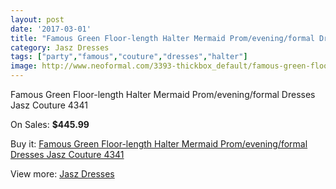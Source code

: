 ```yaml
---
layout: post
date: '2017-03-01'
title: "Famous Green Floor-length Halter Mermaid Prom/evening/formal Dresses Jasz Couture 4341"
category: Jasz Dresses
tags: ["party","famous","couture","dresses","halter"]
image: http://www.neoformal.com/3393-thickbox_default/famous-green-floor-length-halter-mermaid-prom-evening-formal-dresses-jasz-couture-4341.jpg
---
```

Famous Green Floor-length Halter Mermaid Prom/evening/formal Dresses Jasz Couture 4341

On Sales: **$445.99**
<a href="https://www.neoformal.com/en/jasz-dresses/1267-famous-green-floor-length-halter-mermaid-prom-evening-formal-dresses-jasz-couture-4341.html"><amp-img layout="responsive" width="600" height="600" src="//www.neoformal.com/3393-thickbox_default/famous-green-floor-length-halter-mermaid-prom-evening-formal-dresses-jasz-couture-4341.jpg" alt="Famous Green Floor-length Halter Mermaid Prom/evening/formal Dresses Jasz Couture 4341 0" /></a>
<a href="https://www.neoformal.com/en/jasz-dresses/1267-famous-green-floor-length-halter-mermaid-prom-evening-formal-dresses-jasz-couture-4341.html"><amp-img layout="responsive" width="600" height="600" src="//www.neoformal.com/3394-thickbox_default/famous-green-floor-length-halter-mermaid-prom-evening-formal-dresses-jasz-couture-4341.jpg" alt="Famous Green Floor-length Halter Mermaid Prom/evening/formal Dresses Jasz Couture 4341 1" /></a>
<a href="https://www.neoformal.com/en/jasz-dresses/1267-famous-green-floor-length-halter-mermaid-prom-evening-formal-dresses-jasz-couture-4341.html"><amp-img layout="responsive" width="600" height="600" src="//www.neoformal.com/3395-thickbox_default/famous-green-floor-length-halter-mermaid-prom-evening-formal-dresses-jasz-couture-4341.jpg" alt="Famous Green Floor-length Halter Mermaid Prom/evening/formal Dresses Jasz Couture 4341 2" /></a>

Buy it: [Famous Green Floor-length Halter Mermaid Prom/evening/formal Dresses Jasz Couture 4341](https://www.neoformal.com/en/jasz-dresses/1267-famous-green-floor-length-halter-mermaid-prom-evening-formal-dresses-jasz-couture-4341.html "Famous Green Floor-length Halter Mermaid Prom/evening/formal Dresses Jasz Couture 4341")

View more: [Jasz Dresses](https://www.neoformal.com/en/13-jasz-dresses "Jasz Dresses")